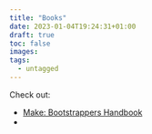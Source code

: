 ```yaml
---
title: "Books"
date: 2023-01-04T19:24:31+01:00
draft: true
toc: false
images:
tags:
  - untagged
---
```


Check out:
- [Make: Bootstrappers Handbook](https://www.producthunt.com/products/make-bootstrappers-handbook?comment=585079#make-book-the-indie-maker-handbook)
- 

